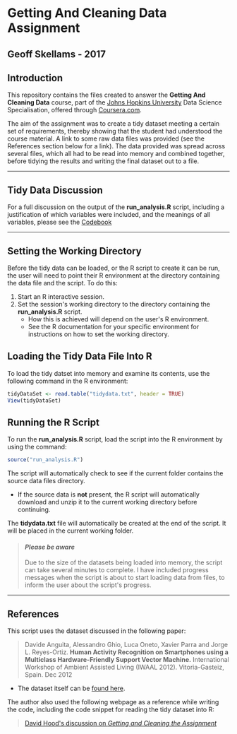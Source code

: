 # Getting And Cleaning Data Assignment
## Geoff Skellams - 2017

## Introduction

This repository contains the files created to answer the **Getting And Cleaning Data** course, part of the [Johns Hopkins University](http://www.jhu.edu) Data Science Specialisation, offered through [Coursera.com](http://www.coursera.com).

The aim of the assignment was to create a tidy dataset meeting a certain set of requirements, thereby showing that the student had understood the course material. A link to some raw data files was provided (see the References section below for a link). The data provided was spread across several files, which all had to be read into memory and combined together, before tidying the results and writing the final dataset out to a file.

---

## Tidy Data Discussion

For a full discussion on the output of the **run_analysis.R** script, including a justification of which variables were included, and the meanings of all variables, please see the [Codebook](https://github.com/Eynowd/GettingAndCleaningDataAssignment/blob/master/codebook.md)

---

## Setting the Working Directory

Before the tidy data can be loaded, or the R script to create it can be run, the user will need to point their R environment at the directory containing the data file and the script. To do this:

1. Start an R interactive session.
2. Set the session's working directory to the directory containing the **run_analysis.R** script.
    * How this is achieved will depend on the user's R environment.
    * See the R documentation for your specific environment for instructions on how to set the working directory.


## Loading the Tidy Data File Into R

To load the tidy datset into memory and examine its contents, use the following command in the R environment:

```R
tidyDataSet <- read.table("tidydata.txt", header = TRUE)
View(tidyDataSet)
```

## Running the R Script

To run the **run_analysis.R** script, load the script into the R environment by using the command:

```R
source("run_analysis.R")
```

The script will automatically check to see if the current folder contains the source data files directory.
  * If the source data is **not** present, the R script will automatically download and unzip it to the current working directory before continuing.

The **tidydata.txt** file will automatically be created at the end of the script. It will be placed in the current working folder.


> #### _Please be aware_
> Due to the size of the datasets being loaded into memory, the script can take several minutes to complete. I have included progress messages when the script is about to start loading data from files, to inform the user about the script's progress.

---


## References

This script uses the dataset discussed in the following paper:

> Davide Anguita, Alessandro Ghio, Luca Oneto, Xavier Parra and Jorge L. Reyes-Ortiz. 
> **Human Activity Recognition on Smartphones using a Multiclass Hardware-Friendly Support 
> Vector Machine.** International Workshop of Ambient Assisted Living (IWAAL 2012). 
> Vitoria-Gasteiz, Spain. Dec 2012

  * The dataset itself can be [found here](https://d396qusza40orc.cloudfront.net/getdata%2Fprojectfiles%2FUCI%20HAR%20Dataset.zip).

The author also used the following webpage as a reference while writing the code, including the code snippet for reading the tidy dataset into R:

> [David Hood's discussion on _Getting and Cleaning the Assignment_](https://thoughtfulbloke.wordpress.com/2015/09/09/getting-and-cleaning-the-assignment/)


